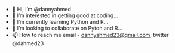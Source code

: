 - 👋 Hi, I’m @dannyahmed
- 👀 I’m interested in getting good at coding...
- 🌱 I’m currently learning Python and R...
- 💞️ I’m looking to collaborate on Pyton and R...
- 📫 How to reach me email - dannyahmed23@gmail.com, twitter @dahmed23

<!---
dannyahmed/dannyahmed is a ✨ special ✨ repository because its `README.md` (this file) appears on your GitHub profile.
You can click the Preview link to take a look at your changes.
--->
